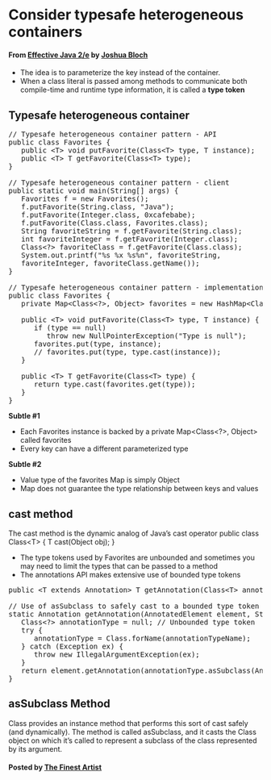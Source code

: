 # Consider typesafe heterogeneous containers

#### From <u>[Effective Java 2/e](https://books.google.co.kr/books/about/Effective_Java.html?id=ka2VUBqHiWkC&hl=en)</u> by <u>[Joshua Bloch](https://en.wikipedia.org/wiki/Joshua_Bloch)</u>

* The idea is to parameterize the key instead of the container.
* When a class literal is passed among methods to communicate both compile-time and runtime type information, it is called a **type token**

## Typesafe heterogeneous container
<pre class="prettyprint">
// Typesafe heterogeneous container pattern - API
public class Favorites {
   public &lt;T&gt; void putFavorite(Class&lt;T&gt; type, T instance);
   public &lt;T&gt; T getFavorite(Class&lt;T&gt; type);
}

// Typesafe heterogeneous container pattern - client
public static void main(String[] args) {
   Favorites f = new Favorites();
   f.putFavorite(String.class, "Java");
   f.putFavorite(Integer.class, 0xcafebabe);
   f.putFavorite(Class.class, Favorites.class);
   String favoriteString = f.getFavorite(String.class);
   int favoriteInteger = f.getFavorite(Integer.class);
   Class&lt;?&gt; favoriteClass = f.getFavorite(Class.class);
   System.out.printf("%s %x %s%n", favoriteString,
   favoriteInteger, favoriteClass.getName());
}

// Typesafe heterogeneous container pattern - implementation
public class Favorites {
   private Map&lt;Class&lt;?&gt;, Object&gt; favorites = new HashMap&lt;Class&lt;?&gt;, Object&gt;();

   public &lt;T&gt; void putFavorite(Class&lt;T&gt; type, T instance) {
      if (type == null)
         throw new NullPointerException("Type is null");
      favorites.put(type, instance);
      // favorites.put(type, type.cast(instance));
   }

   public &lt;T&gt; T getFavorite(Class&lt;T&gt; type) {
      return type.cast(favorites.get(type));
   }
}
</pre>

**Subtle #1**
* Each Favorites instance is backed by a private Map&lt;Class&lt;?&gt;, Object&gt; called favorites
* Every key can have a different parameterized type

**Subtle #2**
* Value type of the favorites Map is simply Object
* Map does not guarantee the type relationship between keys and values

## cast method
The cast method is the dynamic analog of Java’s cast operator
</pre>
public class Class&lt;T&gt; {
   T cast(Object obj);
}
</pre>

* The type tokens used by Favorites are unbounded and sometimes you may need to limit the types that can be passed to a method
* The annotations API makes extensive use of bounded type tokens

<pre class="prettyprint">
public &lt;T extends Annotation&gt; T getAnnotation(Class&lt;T&gt; annotationType);

// Use of asSubclass to safely cast to a bounded type token
static Annotation getAnnotation(AnnotatedElement element, String annotationTypeName) {
   Class&lt;?&gt; annotationType = null; // Unbounded type token
   try {
      annotationType = Class.forName(annotationTypeName);
   } catch (Exception ex) {
      throw new IllegalArgumentException(ex);
   }
   return element.getAnnotation(annotationType.asSubclass(Annotation.class));
}
</pre>

## asSubclass Method
Class provides an instance method that performs this sort of cast safely (and dynamically). The method is called asSubclass, and it casts the Class object on which it’s called to represent a subclass of the class represented by its argument.

#### Posted by <u>[The Finest Artist](http://thefinestartist.com)</u>
